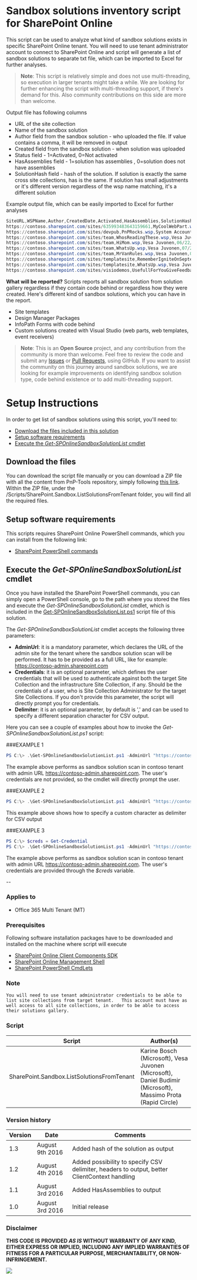 # Sandbox solutions inventory script for SharePoint Online #
This script can be used to analyze what kind of sandbox solutions exists in specific SharePoint Online tenant. You will need to use tenant administrator account to connect to SharePoint Online and script will generate a list of sandbox solutions to separate txt file, which can be imported to Excel for further analyses.

>**Note**: This script is relatively simple and does not use multi-threading, so execution in larger tenants might take a while. We are looking for further enhancing the script with multi-threading support, if there's demand for this. Also community contributions on this side are more than welcome.

Output file has following columns
* URL of the site collection
* Name of the sandbox solution
* Author field from the sandbox solution - who uploaded the file. If value contains a comma, it will be removed in output
* Created field from the sandbox solution - when solution was uploaded
* Status field - 1=Activated, 0=Not activated
* HasAssemblies field - 1=solution has assemblies , 0=solution does not have assemblies
* SolutionHash field - hash of the solution. If solution is exactly the same cross site collections, has is the same. If solution has small adjustments or it's different version regardless of the wsp name matching, it's a different solution

Example output file, which can be easily imported to Excel for further analyses
```PowerShell
SiteURL,WSPName,Author,CreatedDate,Activated,HasAssemblies,SolutionHash
https://contoso.sharepoint.com/sites/635993483643159661,MyCoolWebPart.wsp,Vesa Juvonen,07/27/2016 00:55:22,0,1,IEYyOmzpYRAWRTLIuh0VbtUQFNJEsNxP6vVbECvVIY0=
https://contoso.sharepoint.com/sites/devpub,PnPRocks.wsp,System Account,07/27/2016 01:03:36,0,1,4KmaeOO1r7vw8/MDBuEmBzKMUtXxYhvc42vv/mw+Nnw=
https://contoso.sharepoint.com/sites/team,WhosReadingThese.wsp,Vesa Juvonen,06/07/2016 12:58:05,1,0,l8oO15G6LKX61wbTHZCCGyzNxZhYC3bbz5F+KsMbWYU=
https://contoso.sharepoint.com/sites/team,HiMom.wsp,Vesa Juvonen,06/22/2016 12:41:04,1,1,cdLgVhgD3uZCuoSl0VF/wBBF903ldJQJAG7sZWcAojw=
https://contoso.sharepoint.com/sites/team,WhatsUp.wsp,Vesa Juvonen,07/27/2016 00:47:54,0,0,tRB8KTZc6VTzJ6rGqtYCeFMozMroeIksQO2Bg0RJzcw=
https://contoso.sharepoint.com/sites/team,MrVanRules.wsp,Vesa Juvonen,07/29/2016 22:26:43,1,1,a48UeIRwd8HTReQ+UNnvH9w3NIKu2u4hYXK412riFgg=
https://contoso.sharepoint.com/sites/templatesite,RememberIgniteOnSeptember.wsp,Vesa Juvonen,07/27/2016 00:50:50,0,1,DsZBtAYAHjfNtHL8qytqI3//VwzSL3kR7rgkOG03Hl0=
https://contoso.sharepoint.com/sites/templatesite,WhatsUp.wsp,Vesa Juvonen,07/27/2016 00:56:32,1,0,MZ8BAIfCKdDhUx2rzQi9TlhVZ1lBn6f1F4/7+q0WekE=
https://contoso.sharepoint.com/sites/visiodemos,UsefullForYouGiveFeedback.wsp,Provisioning User 0,03/24/2014 21:44:25,1,0,xoCOeSDyhnYAY6nkXNpDpCL0A5TbLUTU4qX0q25ZFgE=

```

**What will be reported?**
Scripts reports all sandbox solution from solution gallery regardless if they contain code behind or regardless how they were created. Here's different kind of sandbox solutions, which you can have in the report.
* Site templates
* Design Manager Packages
* InfoPath Forms with code behind
* Custom solutions created with Visual Studio (web parts, web templates, event receivers)

 
>**Note**: This is an **Open Source** project, and any contribution from the community
is more than welcome. Feel free to review the code and submit any [Issues](https://github.com/OfficeDev/PnP-Tools/issues) or [Pull Requests](https://github.com/OfficeDev/PnP-Tools/pulls), using GitHub. If you want to assist the community on this journey around sandbox solutions, we are looking for example improvements on identifying sandbox solution type, code behind existence or to add multi-threading support.
 
# Setup Instructions #
In order to get list of sandbox solutions using this script, you'll need to:
* [Download the files included in this solution](#download)
* [Setup software requirements](#requirements)
* [Execute the *Get-SPOnlineSandboxSolutionList* cmdlet](#execute)

<a name="download"></a>
## Download the files
You can download the script file manually or you can download
a ZIP file with all the content from PnP-Tools repository, simply following
<a href="https://github.com/OfficeDev/PnP-Tools/archive/master.zip">this link</a>. 
Within the ZIP file, under the /Scripts/SharePoint.Sandbox.ListSolutionsFromTenant folder, you will
find all the required files.

<a name="requirements"></a>
## Setup software requirements
This scripts requires SharePoint Online PowerShell commands, which you can install
from the following link:

* [SharePoint PowerShell commands](https://www.microsoft.com/en-us/download/details.aspx?id=35588) 

<a name="execute"></a>
## Execute the *Get-SPOnlineSandboxSolutionList* cmdlet
Once you have installed the SharePoint PowerShell commands, you can  simply open a 
PowerShell console, go to the path where you stored the files and execute the *Get-SPOnlineSandboxSolutionList*
cmdlet, which is included in the 
<a href="./Get-SPOnlineSandboxSolutionList.ps1">Get-SPOnlineSandboxSolutionList.ps1</a> script file of this solution.

The *Get-SPOnlineSandboxSolutionList* cmdlet accepts the following three parameters:
* **AdminUrl**: it is a mandatory parameter, which declares the URL of the admin site for the tenant where the sandbox solution scan will be performed. It has to be provided as a full URL, like for example: https://contoso-admin.sharepoint.com
* **Credentials**: it is an optional parameter, which defines the user credentials that will be used to authenticate against both the target Site Collection and the infrastructure Site Collection, if any. Should be the credentials of a user, who is Site Collection Administrator for the target Site Collections. If you don't provide this parameter, the script will directly prompt you for credentials.
* **Delimiter**: it is an optional parameter, by default is ',' and can be used to specify a different separation character for CSV output.

Here you can see a couple of examples about how to invoke the *Get-SPOnlineSandboxSolutionList.ps1* script:

###EXAMPLE 1
```PowerShell
PS C:\> .\Get-SPOnlineSandboxSolutionList.ps1 -AdminUrl "https://contoso-admin.sharepoint.com"
```

The example above performs as sandbox solution scan in contoso tenant with admin URL https://contoso-admin.sharepoint.com. The user's credentials are not provided, so the cmdlet will directly prompt the user.

###EXAMPLE 2
```PowerShell
PS C:\> .\Get-SPOnlineSandboxSolutionList.ps1 -AdminUrl "https://contoso-admin.sharepoint.com" -Delimiter ';'
```

This example above shows how to specify a custom character as delimiter for CSV output


###EXAMPLE 3
```PowerShell
PS C:\> $creds = Get-Credential
PS C:\> .\Get-SPOnlineSandboxSolutionList.ps1 -AdminUrl "https://contoso-admin.sharepoint.com" -Credentials $creds
```
 
The example above performs as sandbox solution scan in contoso tenant with admin URL https://contoso-admin.sharepoint.com. The user's credentials are  provided through the *$creds* variable.


--

### Applies to ###
-  Office 365 Multi Tenant (MT)

### Prerequisites ###
Following software installation packages have to be downloaded and installed on the machine where script will execute
- [SharePoint Online Client Components SDK](https://www.microsoft.com/en-us/download/details.aspx?id=42038)
- [SharePoint Online Management Shell](https://www.microsoft.com/en-us/download/details.aspx?id=35588)
- [SharePoint PowerShell CmdLets](https://www.microsoft.com/en-us/download/details.aspx?id=35588)

### **Note** ### 
`You will need to use tenant administrator credentials to be able to list site collections from target tenant.  
This account must have as well access to all site collections, in order to be able to access their solutions gallery.`

### Script ###
Script | Author(s)
---------|----------
SharePoint.Sandbox.ListSolutionsFromTenant | Karine Bosch (Microsoft), Vesa Juvonen (Microsoft), Daniel Budimir (Microsoft), Massimo Prota (Rapid Circle)

### Version history ###
Version  | Date | Comments
---------| -----| --------
1.3  | August 9th 2016 | Added hash of the solution as output
1.2  | August 4th 2016 | Added possibility to specify CSV delimiter, headers to output, better ClientContext handling
1.1  | August 3rd 2016 | Added HasAssemblies to output
1.0  | August 3rd 2016 | Initial release

### Disclaimer ###
**THIS CODE IS PROVIDED *AS IS* WITHOUT WARRANTY OF ANY KIND, EITHER EXPRESS OR IMPLIED, INCLUDING ANY IMPLIED WARRANTIES OF FITNESS FOR A PARTICULAR PURPOSE, MERCHANTABILITY, OR NON-INFRINGEMENT.**


<img src="https://telemetry.sharepointpnp.com/sp-admin-scripts/scripts/SharePoint.Sandbox.ListSolutionsFromTenant" /> 

